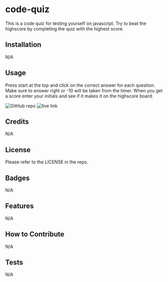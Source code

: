 # code-quiz

This is a code quiz for testing yourself on javascript. Try to beat the highscore by completing the quiz with the highest score.

## Installation

N/A

## Usage

Press start at the top and click on the correct answer for each question. Make sure to answer right or -10 will be taken from the timer. When you get a score enter your initials and see if it makes it on the highscore board.


![GitHub repo](https://github.com/haileycarlson/code-quiz)
![live link](https://haileycarlson.github.io/code-quiz/)
 

## Credits

N/A

## License

Please refer to the LICENSE in the repo.

## Badges

N/A

## Features

N/A

## How to Contribute

N/A

## Tests

N/A